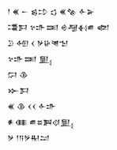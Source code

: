 <div class='block'>
<div class='line'>𒁹 𒌍 𒀸 𒌗𒄞 𒌓 𒌍𒆚 𒅆𒅕</div>
<div class='line'>𒃮𒁕 𒆳𒈥𒌅 𒄴𒆷𒈬𒌑 𒅥</div>
<div class='line'>𒊒 𒅇 𒌋 𒃻𒄩𒇴𒈠</div>
<div class='line'>𒆳𒈥𒌅 𒅅</div>
<div class='line'>𒁶 𒆠</div>
<div class='line'>𒁍𒁕</div>
<div class='line'>𒌍 𒆠 𒌋𒌋 𒅆𒈥</div>
<div class='line'>𒀭𒈪 𒌑𒊺𒀉𒋼𒅅</div>
<div class='line'>𒃻 𒁹𒀀𒃻𒊑𒁺</div>
</div>